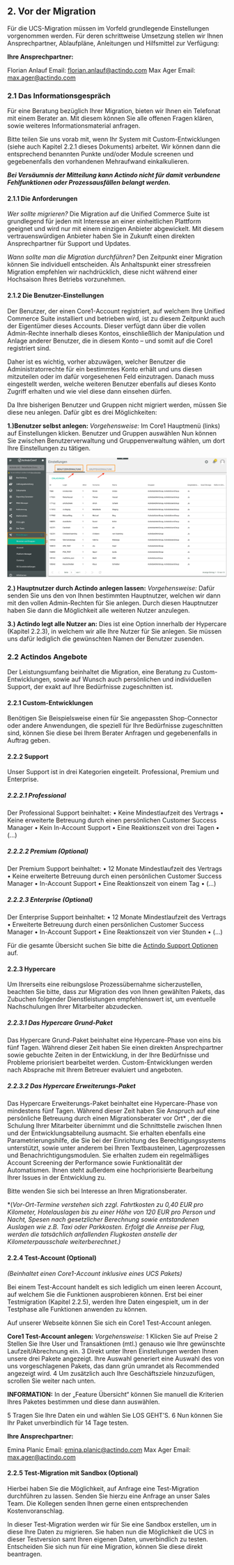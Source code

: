 ## 2.	Vor der Migration
Für die UCS-Migration müssen im Vorfeld grundlegende Einstellungen vorgenommen werden. Für deren schrittweise Umsetzung stellen wir Ihnen Ansprechpartner, Ablaufpläne, Anleitungen und Hilfsmittel zur Verfügung:

**Ihre Ansprechpartner:**

Florian Anlauf	Email: florian.anlauf@actindo.com
Max Ager		Email: max.ager@actindo.com

### 2.1	Das Informationsgespräch
Für eine Beratung bezüglich Ihrer Migration, bieten wir Ihnen ein Telefonat mit einem Berater an. Mit diesem können Sie alle offenen Fragen klären, sowie weiteres Informationsmaterial anfragen.

Bitte teilen Sie uns vorab mit, wenn Ihr System mit Custom-Entwicklungen (siehe auch Kapitel 2.2.1 dieses Dokuments) arbeitet. Wir können dann die entsprechend benannten Punkte und/oder Module screenen und gegebenenfalls den vorhandenen Mehraufwand einkalkulieren.

***Bei Versäumnis der Mitteilung kann Actindo nicht für damit verbundene Fehlfunktionen oder Prozessausfällen belangt werden.***

#### 2.1.1	Die Anforderungen
*Wer sollte migrieren?*
Die Migration auf die Unified Commerce Suite ist grundlegend für jeden mit Interesse an einer einheitlichen Plattform geeignet und wird nur mit einem einzigen Anbieter abgewickelt. Mit diesem vertrauenswürdigen Anbieter haben Sie in Zukunft einen direkten Ansprechpartner für Support und Updates.

*Wann sollte man die Migration durchführen?*
Den Zeitpunkt einer Migration können Sie individuell entscheiden. Als Anhaltspunkt einer stressfreien Migration empfehlen wir nachdrücklich, diese nicht während einer Hochsaison Ihres Betriebs vorzunehmen.

#### 2.1.2	Die Benutzer-Einstellungen
Der Benutzer, der einen Core1-Account registriert, auf welchem Ihre Unified Commerce Suite installiert und betrieben wird, ist zu diesem Zeitpunkt auch der Eigentümer dieses Accounts. Dieser verfügt dann über die vollen Admin-Rechte innerhalb dieses Kontos, einschließlich der Manipulation und Anlage anderer Benutzer, die in diesem Konto – und somit auf die Core1 registriert sind.

Daher ist es wichtig, vorher abzuwägen, welcher Benutzer die Administratorrechte für ein bestimmtes Konto erhält und uns diesen mitzuteilen oder im dafür vorgesehenen Feld einzutragen. Danach muss eingestellt werden, welche weiteren Benutzer ebenfalls auf dieses Konto Zugriff erhalten und wie viel diese dann einsehen dürfen.

Da Ihre bisherigen Benutzer und Gruppen nicht migriert werden, müssen Sie diese neu anlegen. Dafür gibt es drei Möglichkeiten:

**1.)Benutzer selbst anlegen:**
*Vorgehensweise:*
Im Core1 Hauptmenü (links) auf Einstellungen klicken.
Benutzer und Gruppen auswählen
Nun können Sie zwischen Benutzerverwaltung und Gruppenverwaltung wählen, um dort Ihre Einstellungen zu tätigen.

![Benutzerkonten](/assets/Benutzerkonten.png)

**2.)	Hauptnutzer durch Actindo anlegen lassen:**
*Vorgehensweise:*
Dafür senden Sie uns den von Ihnen bestimmten Hauptnutzer, welchen wir dann mit den vollen Admin-Rechten für Sie anlegen. Durch diesen Hauptnutzer haben Sie dann die Möglichkeit alle weiteren Nutzer anzulegen.

**3.)	Actindo legt alle Nutzer an:**
Dies ist eine Option innerhalb der Hypercare (Kapitel 2.2.3), in welchem wir alle Ihre Nutzer für Sie anlegen. Sie müssen uns dafür lediglich die gewünschten Namen der Benutzer zusenden.

### 2.2	Actindos Angebote
Der Leistungsumfang beinhaltet die Migration, eine Beratung zu Custom-Entwicklungen, sowie auf Wunsch auch persönlichen und individuellen Support, der exakt auf Ihre Bedürfnisse zugeschnitten ist.

#### 2.2.1	Custom-Entwicklungen
Benötigen Sie Beispielsweise einen für Sie angepassten Shop-Connector oder andere Anwendungen, die speziell für Ihre Bedürfnisse zugeschnitten sind, können Sie diese bei Ihrem Berater Anfragen und gegebenenfalls in Auftrag geben.

#### 2.2.2	Support
Unser Support ist in drei Kategorien eingeteilt. Professional, Premium und Enterprise.

##### 2.2.2.1 Professional
Der Professional Support beinhaltet:
•	Keine Mindestlaufzeit des Vertrags
•	Keine erweiterte Betreuung durch einen persönlichen Customer Success Manager
•	Kein In-Account Support
•	Eine Reaktionszeit von drei Tagen
•	(...)

##### 2.2.2.2 Premium (Optional)
Der Premium Support beinhaltet:
•	12 Monate Mindestlaufzeit des Vertrags
•	Keine erweiterte Betreuung durch einen persönlichen Customer Success Manager
•	In-Account Support
•	Eine Reaktionszeit von einem Tag
•	(...)

##### 2.2.2.3 Enterprise (Optional)
Der Enterprise Support beinhaltet:
•	12 Monate Mindestlaufzeit des Vertrags
•	Erweiterte Betreuung durch einen persönlichen Customer Success Manager
•	In-Account Support
•	Eine Reaktionszeit von vier Stunden
•	(...)

Für die gesamte Übersicht suchen Sie bitte die [Actindo Support Optionen](https://www.actindo.com/de/doku/) auf.

#### 2.2.3	Hypercare
Um Ihrerseits eine reibungslose Prozessübernahme sicherzustellen, beachten Sie bitte, dass zur Migration des von Ihnen gewählten Pakets, das Zubuchen folgender Dienstleistungen empfehlenswert ist, um eventuelle Nachschulungen Ihrer Mitarbeiter abzudecken.

##### 2.2.3.1	Das Hypercare Grund-Paket
Das Hypercare Grund-Paket beinhaltet eine Hypercare-Phase von eins bis fünf Tagen. Während dieser Zeit haben Sie einen direkten Ansprechpartner sowie gebuchte Zeiten in der Entwicklung, in der Ihre Bedürfnisse und Probleme priorisiert bearbeitet werden.
Custom-Entwicklungen werden nach Absprache mit Ihrem Betreuer evaluiert und angeboten.

##### 2.2.3.2	Das Hypercare Erweiterungs-Paket
Das Hypercare Erweiterungs-Paket beinhaltet eine Hypercare-Phase von mindestens fünf Tagen. Während dieser Zeit haben Sie Anspruch auf eine persönliche Betreuung durch einen Migrationsberater vor Ort* , der die Schulung Ihrer Mitarbeiter übernimmt und die Schnittstelle zwischen Ihnen und der Entwicklungsabteilung ausmacht.
Sie erhalten ebenfalls eine Parametrierungshilfe, die Sie bei der Einrichtung des Berechtigungssystems unterstützt, sowie unter anderem bei Ihren Textbausteinen, Lagerprozessen und Benachrichtigungsmodulen.
Sie erhalten zudem ein regelmäßiges Account Screening der Performance sowie Funktionalität der Automatismen.
Ihnen steht außerdem eine hochpriorisierte Bearbeitung Ihrer Issues in der Entwicklung zu.

Bitte wenden Sie sich bei Interesse an Ihren Migrationsberater.

*(*Vor-Ort-Termine verstehen sich zzgl. Fahrtkosten zu 0,40 EUR pro Kilometer, Hotelauslagen bis zu einer Höhe von 120 EUR pro Person und Nacht, Spesen nach gesetzlicher Berechnung sowie entstandenen Auslagen wie z.B. Taxi oder Parkkosten. Erfolgt die Anreise per Flug, werden die tatsächlich anfallenden Flugkosten anstelle der Kilometerpausschale weiterberechnet.)*

#### 2.2.4	Test-Account  (Optional)
*(Beinhaltet einen Core1-Account inklusive eines UCS Pakets)*

Bei einem Test-Account handelt es sich lediglich um einen leeren Account, auf welchem Sie die Funktionen ausprobieren können. Erst bei einer Testmigration (Kapitel 2.2.5), werden Ihre Daten eingespielt, um in der Testphase alle Funktionen anwenden zu können.

Auf unserer Webseite können Sie sich ein Core1 Test-Account anlegen.

**Core1 Test-Account anlegen:**
*Vorgehensweise:*
1 Klicken Sie auf Preise
2 Stellen Sie Ihre User und Transaktionen (mtl.) genauso wie Ihre gewünschte      Laufzeit/Abrechnung ein.
3 Direkt unter Ihren Einstellungen werden Ihnen unsere drei Pakete angezeigt. Ihre Auswahl generiert eine Auswahl des von uns vorgeschlagenen Pakets, das dann grün umrandet als Recommended angezeigt wird.
4 Um zusätzlich auch Ihre Geschäftsziele hinzuzufügen, scrollen Sie weiter nach unten.

**INFORMATION:** In der „Feature Übersicht“ können Sie manuell die Kriterien Ihres Paketes bestimmen und diese dann auswählen.

5 Tragen Sie Ihre Daten ein und wählen Sie LOS GEHT’S.
6 Nun können Sie Ihr Paket unverbindlich für 14 Tage testen.

**Ihre Ansprechpartner:**

Emina Planic 	Email: emina.planic@actindo.com
Max Ager		Email: max.ager@actindo.com

#### 2.2.5	Test-Migration mit Sandbox (Optional)
Hierbei haben Sie die Möglichkeit, auf Anfrage eine Test-Migration durchführen zu lassen. Senden Sie hierzu eine Anfrage an unser Sales Team. Die Kollegen senden Ihnen gerne einen entsprechenden Kostenvoranschlag.

In dieser Test-Migration werden wir für Sie eine Sandbox erstellen, um in diese Ihre Daten zu migrieren. Sie haben nun die Möglichkeit die UCS in dieser Testversion samt Ihren eigenen Daten, unverbindlich zu testen. Entscheiden Sie sich nun für eine Migration, können Sie diese direkt beantragen.
